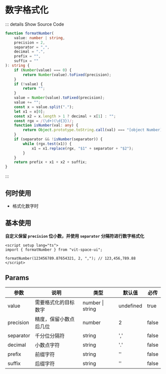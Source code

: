 # 数字格式化<BackTop />

::: details Show Source Code

```ts
function formatNumber(
    value: number | string,
    precision = 2,
    separator = ",",
    decimal = ".",
    prefix = "",
    suffix = ""
): string {
    if (Number(value) === 0) {
        return Number(value).toFixed(precision);
    }
    if (!value) {
        return "";
    }
    value = Number(value).toFixed(precision);
    value += "";
    const x = value.split(".");
    let x1 = x[0];
    const x2 = x.length > 1 ? decimal + x[1] : "";
    const rgx = /(\d+)(\d{3})/;
    function isNumber(val: any) {
        return Object.prototype.toString.call(val) === "[object Number]";
    }
    if (separator && !isNumber(separator)) {
        while (rgx.test(x1)) {
            x1 = x1.replace(rgx, "$1" + separator + "$2");
        }
    }
    return prefix + x1 + x2 + suffix;
}
```

:::

## 何时使用

-   格式化数字时

## 基本使用

**自定义保留 `precision` 位小数，并使用 `separator` 分隔符进行数字格式化**

```vue
<script setup lang="ts">
import { formatNumber } from "vit-space-ui";

formatNumber(123456789.87654321, 2, ","); // 123,456,789.88
</script>
```

## Params

| 参数      | 说明                   | 类型                 | 默认值    | 必传  |
| --------- | ---------------------- | -------------------- | --------- | ----- |
| value     | 需要格式化的目标数字   | number &#124; string | undefined | true  |
| precision | 精度，保留小数点后几位 | number               | 2         | false |
| separator | 千分位分隔符           | string               | ','       | false |
| decimal   | 小数点字符             | string               | '.'       | false |
| prefix    | 前缀字符               | string               | ''        | false |
| suffix    | 后缀字符               | string               | ''        | false |
